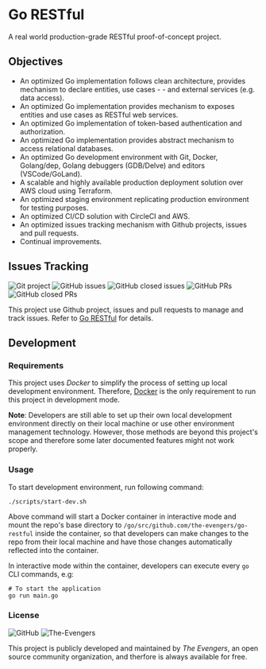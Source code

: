 # Go RESTful

A real world production-grade RESTful proof-of-concept project.

## Objectives

- An optimized Go implementation follows clean architecture, provides mechanism to declare entities, use cases - - and external services (e.g. data access).
- An optimized Go implementation provides mechanism to exposes entities and use cases as RESTful web services.
- An optimized Go implementation of token-based authentication and authorization.
- An optimized Go implementation provides abstract mechanism to access relational databases.
- An optimized Go development environment with Git, Docker, Golang/dep, Golang debuggers (GDB/Delve) and editors (VSCode/GoLand).
- A scalable and highly available production deployment solution over AWS cloud using Terraform.
- An optimized staging environment replicating production environment for testing purposes.
- An optimized CI/CD solution with CircleCI and AWS.
- An optimized issues tracking mechanism with Github projects, issues and pull requests.
- Continual improvements.

## Issues Tracking

![Git project](https://img.shields.io/static/v1?label=issue%20tracking&message=Github%27s%20project&color=lightgrey) ![GitHub issues](https://img.shields.io/github/issues/the-evengers/go-restful) ![GitHub closed issues](https://img.shields.io/github/issues-closed/the-evengers/go-restful) ![GitHub PRs](https://img.shields.io/github/issues-pr/the-evengers/go-restful) ![GitHub closed PRs](https://img.shields.io/github/issues-pr-closed/the-evengers/go-restful)

This project use Github project, issues and pull requests to manage and track issues. Refer to [Go RESTful](https://github.com/the-evengers/go-restful/projects/1) for details.

## Development

### Requirements

This project uses *Docker* to simplify the process of setting up local development environment. Therefore, [Docker](https://www.docker.com) is the only requirement to run this project in development mode.

**Note**: Developers are still able to set up their own local development environment directly on their local machine or use other environment management technology. However, those methods are beyond this project's scope and therefore some later documented features might not work properly.

### Usage

To start development environment, run following command:

``` shell
./scripts/start-dev.sh
```

Above command will start a Docker container in interactive mode and mount the repo's base directory to `/go/src/github.com/the-evengers/go-restful` inside the container, so that developers can make changes to the repo from their local machine and have those changes automatically reflected into the container. 

In interactive mode within the container, developers can execute every `go` CLI commands, e.g:

``` shell
# To start the application
go run main.go
```

### License

![GitHub](https://img.shields.io/github/license/the-evengers/go-restful) ![The-Evengers](https://img.shields.io/static/v1?label=copyright&message=The%20Evengers&color=lightgrey)

This project is publicly developed and maintained by *The Evengers*, an open source community organization, and therfore is always available for free.
